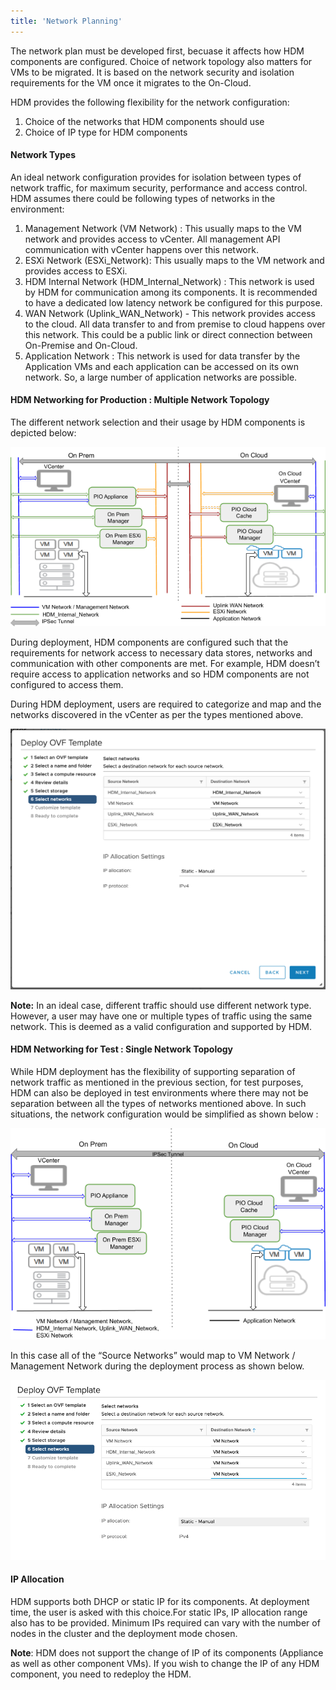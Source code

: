```yaml
---
title: 'Network Planning'
---
```


The network plan must be developed first, becuase it affects how HDM components are configured. Choice of network topology also matters for VMs to be migrated. It is based on the network security and isolation requirements for the VM once it migrates to the On-Cloud. 

HDM provides the following flexibility for the network configuration:

1. Choice of the networks that HDM components should use
2. Choice of IP type for HDM components


#### **Network Types**

An ideal network configuration provides for isolation between types of network traffic, for maximum security, performance and access control. HDM assumes there could be following types of networks in the environment:



1. Management Network (VM Network) : This usually maps to the VM network and provides access to vCenter. All management API communication with vCenter happens over this network.
2. ESXi Network (ESXi_Network): This usually maps to the VM network and provides access to ESXi.
3. HDM Internal Network (HDM_Internal_Network) : This network is used by HDM for communication among its components. It is recommended to have a dedicated low latency network be configured for this purpose. 
4. WAN Network (Uplink_WAN_Network) - This network provides access to the cloud. All data transfer to and from premise to cloud happens over this network. This could be a public link or direct connection between On-Premise and On-Cloud.
5. Application Network : This network is used for data transfer by the Application VMs and each application can be accessed on its own network. So, a large number of application networks are possible. 


#### HDM Networking for Production : Multiple Network Topology

The different network selection and their usage by HDM components is depicted below:



![drawing](images/image23.png?classes=content-img)

During deployment, HDM components are configured such that the requirements for network access to necessary data stores, networks and communication with other components are met. For example, HDM doesn’t require access to application networks and so HDM components are not configured to access them. 

During HDM deployment, users are required to categorize and map and the networks discovered in the vCenter as per the types mentioned above. 




![alt_text](images/image2.png?classes=content-img "image_tooltip")


**Note:** In an ideal case, different traffic should use different network type. However, a user may have one or multiple types of traffic using the same network. This is deemed as a valid configuration and supported by HDM.


#### HDM Networking for Test : Single Network Topology

While HDM deployment has the flexibility of supporting separation of network traffic as mentioned in the previous section, for test purposes, HDM can also be deployed in test environments where there may not be separation between all the types of networks mentioned above. In such situations, the network configuration would be simplified as shown below : 



![drawing](images/image41.png?classes=content-img)

In this case all of the “Source Networks” would map to VM Network / Management Network during the deployment process as shown below. 



![alt_text](images/image39.png?classes=content-img "image_tooltip")



#### IP Allocation

HDM supports both DHCP or static IP for its components. At deployment time, the user is asked with this choice.For static IPs, IP allocation range also has to be provided. Minimum IPs required can vary with the number of nodes in the cluster and the deployment mode chosen. 

**Note**: HDM does not support the change of IP of its components (Appliance as well as other component VMs). If you wish to change the IP of any HDM component, you need to redeploy the HDM.
